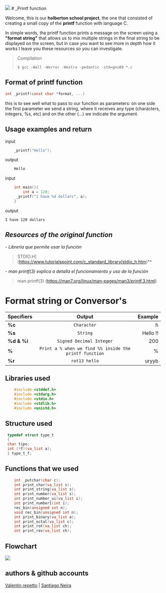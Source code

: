 <img src="https://user-images.githubusercontent.com/69850751/158458558-d2fdd0c5-e886-48e7-9ce4-f642a9397930.png">
# _Printf function 

Welcome, this is our **holberton school project**, the one that consisted of creating a small copy of the **printf** function with language C.

In simple words, the printf function prints a message on the screen using a **"format string"** that allows us to mix multiple strings in the final string to be displayed on the screen, but in case you want to see more in depth how it works I leave you these resources so you can investigate.

> Compilation
> 
> `$ gcc -Wall -Werror -Wextra -pedantic -std=gnu89 *.c`

## Format of printf function

````c
int _printf(const char *format, ...)

````
this is to see well what to pass to our function as parameters:
on one side the first parameter we send a string, where it receives any type (characters, integers, %s, etc) and on the other (...) we indicate the argument.

## Usage examples and return
input 
````c
    _printf("Hello");
````
output
````c
    Hello
````
input
````c
    int main(){
        int a = 120;
     _printf("I have %d dollars", a);
    }
````
   output
   

    I have 120 dollars

## *Resources of the original function*

 *- Libreria que permite usar la función*

> STDIO.H](https://www.tutorialspoint.com/c_standard_library/stdio_h.htm)**

*- man printf(3) explica a detalla el funcionamiento y uso de la función*
> man printf(3)
(https://man7.org/linux/man-pages/man3/printf.3.html)


# Format string or Conversor's
| Specifiers | Output | Example    |
| :---        |    :----:   |          ---: |
| **%c**    | `Character`    | h  |
| **%s**  | `String`       | Hello !!    |
|   **%d & %i** | `Signed Decimal Integer`   |   200|
| **%**  | `Print a % when we find %% inside the printf function`       | %      |
| **%r**   | `rot13 hello`  | uryyb    |

## Libraries used

````c
    #include <stddef.h>
    #include <stdarg.h>
    #include <stdio.h>
    #include <stdlib.h>
    #include <unistd.h>
````

## Structure used
   ````c
    typedef struct type_t
    {
    char tipo;
    int (*f)(va_list a);
    } type_t_f;
````
## Functions that we used
````c
    int _putchar(char c);
    int print_char(va_list s);
    int print_string(va_list s);
    int print_number(va_list s);
    int print_number_ui(va_list i);
    int print_number1(int i);
    rec_bin(unsigned int n);
    void rec_bin(unsigned int n);
    int print_binary(va_list a);
    int print_octal(va_list c);
    int print_rot(va_list ch);
    int print_rev(va_list ch);
````
## Flowchart
<img src="https://user-images.githubusercontent.com/69850751/158677376-89e6213c-da73-42c6-b6b9-8214e53b0833.png"/>

## authors & github accounts
[Valentin repetto](https://github.com/valerepetto14)    |  [Santiago Neira](https://github.com/sanei1509] )    

